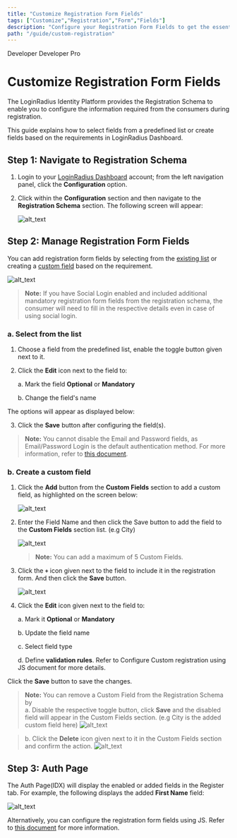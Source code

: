```yaml
---
title: "Customize Registration Form Fields"
tags: ["Customize","Registration","Form","Fields"]
description: "Configure your Registration Form Fields to get the essential consumer information for your application."
path: "/guide/custom-registration"
---
```


<span class="developer plan-tag">Developer</span>
<span class="devloper-premium plan-tag">Developer Pro</span>

# Customize Registration Form Fields

The LoginRadius Identity Platform provides the Registration Schema to enable you to configure the information required from the consumers during registration.

This guide explains how to select fields from a predefined list or create fields based on the requirements in LoginRadius Dashboard.

## Step 1: Navigate to Registration Schema

1. Login to your <a href="https://dashboard.loginradius.com" target="_blank"> LoginRadius Dashboard</a> account; from the left navigation panel, click the **Configuration** option. 


2. Click within the **Configuration** section and then navigate to the **Registration Schema** section. The following screen will appear: 
   
   ![alt_text](images/config-reg.png "image_tooltip")

## Step 2: Manage Registration Form Fields

You can add registration form fields by selecting from the [existing list](#a-select-from-the-list) or creating a [custom field](#b-create-a-custom-field) based on the requirement.

   ![alt_text](images/fieldname.png "image_tooltip")

>**Note:** If you have Social Login enabled and included additional mandatory registration form fields from the registration schema, the consumer will need to fill in the respective details even in case of using social login.

### a. Select from the list

1. Choose a field from the predefined list, enable the toggle button given next to it.
 
2. Click the **Edit** icon next to the field to:

    a. Mark the field **Optional** or **Mandatory**

    b. Change the field's name 

  The options will appear as displayed below: 



3. Click the **Save** button after configuring the field(s).

>**Note:** You cannot disable the Email and Password fields, as Email/Password Login is the default authentication method. For more information, refer to <a href="https://www.loginradius.com/docs/developer/guide/emailpassword-login" target="_blank">this document</a>.

### b. Create a custom field

1. Click the **Add** button from the **Custom Fields** section to add a custom field, as highlighted on the screen below: 

   ![alt_text](images/config-reg2.png "image_tooltip")

2. Enter the Field Name and then click the Save button to add the field to the **Custom Fields** section list. (e.g City)

   ![alt_text](images/custom1.png "image_tooltip")

    >**Note:** You can add a maximum of 5 Custom Fields.

3. Click the **`+`** icon given next to the field to include it in the registration form. And then click the **Save** button.

   ![alt_text](images/custom2.png "image_tooltip")


4. Click the **Edit** icon given next to the field to:

    a. Mark it **Optional** or **Mandatory**

    b. Update the field name

    c. Select field type

    d. Define **validation rules**. Refer to Configure Custom registration using JS 
    document for more details.

  Click the **Save** button to save the changes.

>**Note:** You can remove a Custom Field from the Registration Schema by           
>a. Disable the respective toggle button, click **Save** and the disabled field will appear in the Custom Fields section. (e.g City is the added custom field here)
![alt_text](images/custom5.png "image_tooltip")

>b. Click the **Delete** icon given next to it in the Custom Fields section and confirm the action.
![alt_text](images/custom2.png "image_tooltip")

## Step 3: Auth Page

The Auth Page(IDX) will display the enabled or added fields in the Register tab.  For example, the following displays the added **First Name** field: 

   ![alt_text](images/auth-page.png "image_tooltip")

Alternatively, you can configure the registration form fields using JS. Refer to <a href="https://www.loginradius.com/docs/developer/references/javascript-library/customizing-your-registration-schema/" target="_blank">this document</a> for more information.




